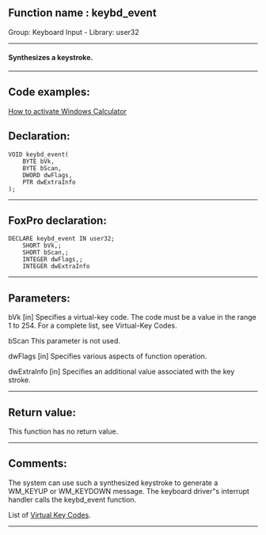 
## Function name : keybd_event
Group: Keyboard Input - Library: user32    
***  


#### Synthesizes a keystroke.

***  


## Code examples:
[How to activate Windows Calculator](../../samples/sample_026.md)  

## Declaration:
```foxpro  
VOID keybd_event(
	BYTE bVk,
	BYTE bScan,
	DWORD dwFlags,
	PTR dwExtraInfo
);  
```  
***  


## FoxPro declaration:
```foxpro  
DECLARE keybd_event IN user32;
	SHORT bVk,;
	SHORT bScan,;
	INTEGER dwFlags,;
	INTEGER dwExtraInfo  
```  
***  


## Parameters:
bVk
[in] Specifies a virtual-key code. The code must be a value in the range 1 to 254. For a complete list, see Virtual-Key Codes. 

bScan
This parameter is not used. 

dwFlags
[in] Specifies various aspects of function operation.

dwExtraInfo
[in] Specifies an additional value associated with the key stroke.   
***  


## Return value:
This function has no return value.  
***  


## Comments:
The system can use such a synthesized keystroke to generate a WM_KEYUP or WM_KEYDOWN message. The keyboard driver"s interrupt handler calls the keybd_event function.  
  
List of <a href="http://msdn.microsoft.com/library/default.asp?url=/library/en-us/winui/winui/WindowsUserInterface/UserInput/VirtualKeyCodes.asp">Virtual Key Codes</a>.  
  
***  


